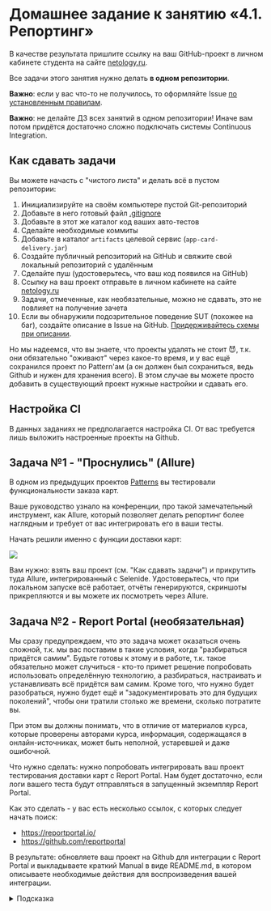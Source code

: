 # Домашнее задание к занятию «4.1. Репортинг»

В качестве результата пришлите ссылку на ваш GitHub-проект в личном кабинете студента на сайте [netology.ru](https://netology.ru).

Все задачи этого занятия нужно делать **в одном репозитории**.

**Важно**: если у вас что-то не получилось, то оформляйте Issue [по установленным правилам](../report-requirements.md).

**Важно**: не делайте ДЗ всех занятий в одном репозитории! Иначе вам потом придётся достаточно сложно подключать системы Continuous Integration.

## Как сдавать задачи

Вы можете начасть с "чистого листа" и делать всё в пустом репозитории:

1. Инициализируйте на своём компьютере пустой Git-репозиторий
1. Добавьте в него готовый файл [.gitignore](../.gitignore)
1. Добавьте в этот же каталог код ваших авто-тестов
1. Сделайте необходимые коммиты
1. Добавьте в каталог `artifacts` целевой сервис (`app-card-delivery.jar`)
1. Создайте публичный репозиторий на GitHub и свяжите свой локальный репозиторий с удалённым
1. Сделайте пуш (удостоверьтесь, что ваш код появился на GitHub)
1. Ссылку на ваш проект отправьте в личном кабинете на сайте [netology.ru](https://netology.ru)
1. Задачи, отмеченные, как необязательные, можно не сдавать, это не повлияет на получение зачета
1. Если вы обнаружили подозрительное поведение SUT (похожее на баг), создайте описание в Issue на GitHub. [Придерживайтесь схемы при описании](../report-requirements.md).

Но мы надеемся, что вы знаете, что проекты удалять не стоит 😈, т.к. они обязательно "оживают" через какое-то время, и у вас ещё сохранился проект по Pattern'ам (а он должен был сохраниться, ведь Github и нужен для хранения всего). В этом случае вы можете просто добавить в существующий проект нужные настройки и сдавать его.

## Настройка CI
    
В данных заданиях не предполагается настройка CI. От вас требуется лишь выложить настроенные проекты на Github.

## Задача №1 - "Проснулись" (Allure)

В одном из предыдущих проектов [Patterns](https://github.com/netology-code/aqa-homeworks/tree/master/patterns) вы тестировали функциональности заказа карт.

Ваше руководство узнало на конференции, про такой замечательный инструмент, как Allure, который позволяет делать репортинг более наглядным и требует от вас интегрировать его в ваши тесты.

Начать решили именно с функции доставки карт:

![](pic/order.png)

Вам нужно: взять ваш проект (см. "Как сдавать задачи") и прикрутить туда Allure, интегрированный с Selenide. Удостоверьтесь, что при локальном запуске всё работает, отчёты генерируются, скриншоты прикрепляются и вы можете их посмотреть через Allure.

## Задача №2 - Report Portal (необязательная)

Мы сразу предупреждаем, что это задача может оказаться очень сложной, т.к. мы вас поставим в такие условия, когда "разбираться придётся самим". Будьте готовы к этому и в работе, т.к. такое обязательно может случиться - кто-то примет решение попробовать использовать определённую технологию, а разбираться, настраивать и устанавливать всё придётся вам самим. Кроме того, что нужно будет разобраться, нужно будет ещё и "задокументировать это для будущих поколений", чтобы они тратили столько же времени, сколько потратите вы.

При этом вы должны понимать, что в отличие от материалов курса, которые проверены авторами курса, информация, содержащаяся в онлайн-источниках, может быть неполной, устаревшей и даже ошибочной.

Что нужно сделать: нужно попробовать интегрировать ваш проект тестирования доставки карт с Report Portal. Нам будет достаточно, если логи вашего теста будут отправляться в запущенный экземпляр Report Portal.

Как это сделать - у вас есть несколько ссылок, с которых следует начать поиск:
* https://reportportal.io/
* https://github.com/reportportal

В результате: обновляете ваш проект на Github для интеграции с Report Portal и выкладываете краткий Manual в виде README.md, в котором описываете необходимые действия для воспроизведения вашей интеграции.

<details>
   <summary>Подсказка</summary>

   1. Достаточно часто разработчики решений предоставляют готовые Docker-файлы и даже docker-compose.yml, для того, чтобы вы могли "быстро развернуть" сервис и попробовать его в действии. 
   1. Часто такое бывает, что в официальном репо на Github выкладываются примеры интеграции. Возможно, стоит посмотреть там (по стеку используемых вами технологий: как минимум, JUnit5).
</details>

